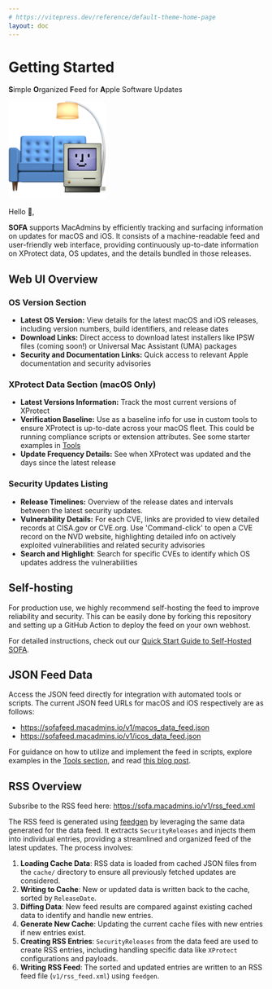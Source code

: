 ```yaml
---
# https://vitepress.dev/reference/default-theme-home-page
layout: doc
---
```


# Getting Started

**S**imple **O**rganized **F**eed for **A**pple Software Updates

![Sofa logo](./images/custom_logo.png "SOFA logo")

Hello 👋,

**SOFA** supports MacAdmins by efficiently tracking and surfacing information on updates for macOS and iOS. It consists of a machine-readable feed and user-friendly web interface, providing continuously up-to-date information on XProtect data, OS updates, and the details bundled in those releases.

## Web UI Overview

### OS Version Section

- **Latest OS Version:** View details for the latest macOS and iOS releases, including version numbers, build identifiers, and release dates
- **Download Links:** Direct access to download latest installers like IPSW files (coming soon!) or Universal Mac Assistant (UMA) packages
- **Security and Documentation Links:** Quick access to relevant Apple documentation and security advisories

### XProtect Data Section (macOS Only)

- **Latest Versions Information:** Track the most current versions of XProtect
- **Verification Baseline:** Use as a baseline info for use in custom tools to ensure XProtect is up-to-date across your macOS fleet. This could be running compliance scripts or extension attributes. See some starter examples in [Tools](https://github.com/macadmins/sofa/tree/main/tool-scripts)
- **Update Frequency Details:** See when XProtect was updated and the days since the latest release

### Security Updates Listing

- **Release Timelines:** Overview of the release dates and intervals between the latest security updates.
- **Vulnerability Details:**  For each CVE, links are provided to view detailed records at CISA.gov or CVE.org. Use 'Command-click' to open a CVE record on the NVD website, highlighting detailed info on actively exploited vulnerabilities and related security advisories
- **Search and Highlight**: Search for specific CVEs to identify which OS updates address the vulnerabilities


## Self-hosting

For production use, we highly recommend self-hosting the feed to improve reliability and security. This can be easily done by forking this repository and setting up a GitHub Action to deploy the feed on your own webhost.

For detailed instructions, check out our [Quick Start Guide to Self-Hosted SOFA](self-hosting.md).

## JSON Feed Data

Access the JSON feed directly for integration with automated tools or scripts. The current JSON feed URLs for macOS and iOS respectively are as follows:

- https://sofafeed.macadmins.io/v1/macos_data_feed.json
- https://sofafeed.macadmins.io/v1/icos_data_feed.json

For guidance on how to utilize and implement the feed in scripts, explore examples in the [Tools section](https://github.com/macadmins/sofa/tree/main/tool-scripts), and read [this blog post](https://grahamrpugh.com/2024/07/22/sofa-new-feed.html).


## RSS Overview

Subsribe to the RSS feed here: https://sofa.macadmins.io/v1/rss_feed.xml

The RSS feed is generated using [feedgen](https://feedgen.kiesow.be/) by leveraging the same data generated for the data feed. It extracts `SecurityReleases` and injects them into individual entries, providing a streamlined and organized feed of the latest updates. The process involves:

1. **Loading Cache Data**: RSS data is loaded from cached JSON files from the `cache/` directory to ensure all previously fetched updates are considered.
1. **Writing to Cache**: New or updated data is written back to the cache, sorted by `ReleaseDate`.
1. **Diffing Data**: New feed results are compared against existing cached data to identify and handle new entries.
1. **Generate New Cache**: Updating the current cache files with new entries if new entries exist.
1. **Creating RSS Entries**: `SecurityReleases` from the data feed are used to create RSS entries, including handling specific data like `XProtect` configurations and payloads.
1. **Writing RSS Feed**: The sorted and updated entries are written to an RSS feed file (`v1/rss_feed.xml`) using `feedgen`.

